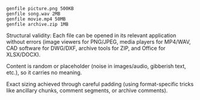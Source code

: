 ```
genfile picture.png 500KB
genfile song.wav 2MB
genfile movie.mp4 50MB
genfile archive.zip 1MB
```

Structural validity: Each file can be opened in its relevant application without errors (image viewers for PNG/JPEG, media players for MP4/WAV, CAD software for DWG/DXF, archive tools for ZIP, and Office for XLSX/DOCX).

Content is random or placeholder (noise in images/audio, gibberish text, etc.), so it carries no meaning.

Exact sizing achieved through careful padding (using format-specific tricks like ancillary chunks, comment segments, or archive comments).
